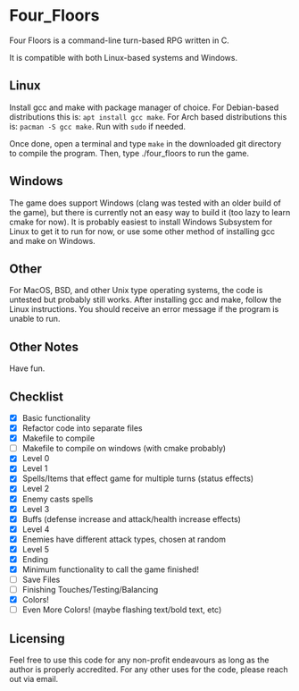 # Four_Floors

Four Floors is a command-line turn-based RPG written in C.

It is compatible with both Linux-based systems and Windows.

## Linux 

Install gcc and make with package manager of choice. For Debian-based distributions this is: `apt install gcc make`. For Arch based distributions this is: `pacman -S gcc make`. Run with `sudo` if needed.

Once done, open a terminal and type `make` in the downloaded git directory to compile the program. Then, type ./four_floors to run the game.

## Windows

The game does support Windows (clang was tested with an older build of the game), but there is currently not an easy way to build it (too lazy to learn cmake for now). It is probably easiest to install Windows Subsystem for Linux to get it to run for now, or use some other method of installing gcc and make on Windows.

## Other

For MacOS, BSD, and other Unix type operating systems, the code is untested but probably still works. After installing gcc and make, follow the Linux instructions. You should receive an error message if the program is unable to run.

## Other Notes

Have fun.

## Checklist

- [x] Basic functionality
- [x] Refactor code into separate files
- [x] Makefile to compile
- [ ] Makefile to compile on windows (with cmake probably)
- [x] Level 0
- [x] Level 1
- [x] Spells/Items that effect game for multiple turns (status effects)
- [x] Level 2
- [x] Enemy casts spells
- [x] Level 3
- [x] Buffs (defense increase and attack/health increase effects)
- [x] Level 4
- [x] Enemies have different attack types, chosen at random
- [x] Level 5
- [x] Ending
- [x] Minimum functionality to call the game finished!
- [ ] Save Files
- [ ] Finishing Touches/Testing/Balancing
- [x] Colors!
- [ ] Even More Colors! (maybe flashing text/bold text, etc)

## Licensing

Feel free to use this code for any non-profit endeavours as long as the author is properly accredited. For any other uses for the code, please reach out via email.
